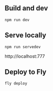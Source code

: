 ## Build and dev

`npm run dev`

## Serve locally

`npm run servedev`

http://localhost:777

## Deploy to Fly

`fly deploy`
